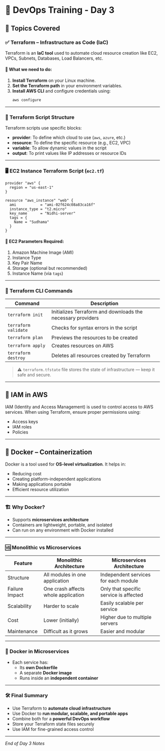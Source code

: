 
# 📘 DevOps Training - Day 3

## 🧠 Topics Covered

### ✅ Terraform – Infrastructure as Code (IaC)
Terraform is an **IaC tool** used to automate cloud resource creation like EC2, VPCs, Subnets, Databases, Load Balancers, etc.

#### 🔧 What we need to do:
1. **Install Terraform** on your Linux machine.
2. **Set the Terraform path** in your environment variables.
3. **Install AWS CLI** and configure credentials using:
   ```bash
   aws configure
   ```

---

### 📂 Terraform Script Structure

Terraform scripts use specific blocks:

- **provider**: To define which cloud to use (`aws`, `azure`, etc.)
- **resource**: To define the specific resource (e.g., EC2, VPC)
- **variable**: To allow dynamic values in the script
- **output**: To print values like IP addresses or resource IDs

---

### 🖥️ EC2 Instance Terraform Script (`ec2.tf`)

```hcl
provider "aws" {
  region = "us-east-1"
}

resource "aws_instance" "web" {
  ami           = "ami-02f624c08a83ca16f"
  instance_type = "t2.micro"
  key_name      = "Nidhi-server"
  tags = {
    Name = "Sudhama"
  }
}
```

#### 📝 EC2 Parameters Required:
1. Amazon Machine Image (AMI)
2. Instance Type
3. Key Pair Name
4. Storage (optional but recommended)
5. Instance Name (via `tags`)

---

### 📜 Terraform CLI Commands

| Command              | Description |
|----------------------|-------------|
| `terraform init`     | Initializes Terraform and downloads the necessary providers |
| `terraform validate` | Checks for syntax errors in the script |
| `terraform plan`     | Previews the resources to be created |
| `terraform apply`    | Creates resources on AWS |
| `terraform destroy`  | Deletes all resources created by Terraform |

> ⚠️ `terraform.tfstate` file stores the state of infrastructure — keep it safe and secure.

---

## 🔐 IAM in AWS
IAM (Identity and Access Management) is used to control access to AWS services. When using Terraform, ensure proper permissions using:
- Access keys
- IAM roles
- Policies

---

## 🐳 Docker – Containerization

Docker is a tool used for **OS-level virtualization**. It helps in:
- Reducing cost
- Creating platform-independent applications
- Making applications portable
- Efficient resource utilization

---

### 🏗️ Why Docker?

- Supports **microservices architecture**
- Containers are lightweight, portable, and isolated
- Can run on any environment with Docker installed

---

### 🆚 Monolithic vs Microservices

| Feature          | Monolithic Architecture              | Microservices Architecture                  |
|------------------|----------------------------------------|---------------------------------------------|
| Structure        | All modules in one application         | Independent services for each module        |
| Failure Impact   | One crash affects whole application    | Only that specific service is affected      |
| Scalability      | Harder to scale                        | Easily scalable per service                 |
| Cost             | Lower (initially)                      | Higher due to multiple servers              |
| Maintenance      | Difficult as it grows                  | Easier and modular                          |

---

### 🧩 Docker in Microservices

- Each service has:
  - Its **own Dockerfile**
  - A separate **Docker image**
  - Runs inside an **independent container**

---

### 🛠️ Final Summary

- Use Terraform to **automate cloud infrastructure**
- Use Docker to **run modular, scalable, and portable apps**
- Combine both for a **powerful DevOps workflow**
- Store your Terraform state files securely
- Use IAM for fine-grained access control

---

*End of Day 3 Notes*
```